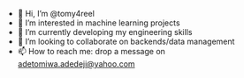 - 👋 Hi, I’m @tomy4reel
- 👀 I’m interested in machine learning projects
- 🌱 I’m currently developing my engineering skills
- 💞️ I’m looking to collaborate on backends/data management
- 📫 How to reach me: drop a message on adetomiwa.adedeji@yahoo.com

<!---
tomy4reel/tomy4reel is a ✨ special ✨ repository because its `README.md` (this file) appears on your GitHub profile.
You can click the Preview link to take a look at your changes.
--->
